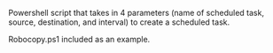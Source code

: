Powershell script that takes in 4 parameters (name of scheduled task, source, destination, and interval) to create a scheduled task.

Robocopy.ps1 included as an example.